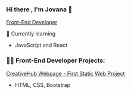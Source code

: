 ### Hi there , I'm Jovana 👋 
[Front-End Developer](https://github.com/JovanaDod)

🌱 Currently learning
- JavaScript and React

### 👨‍💻 Front-End Developer Projects:
[CreativeHub Webpage - First Static Web Project](https://github.com/JovanaDod/First-html-project-CH)
- HTML, CSS, Bootstrap





